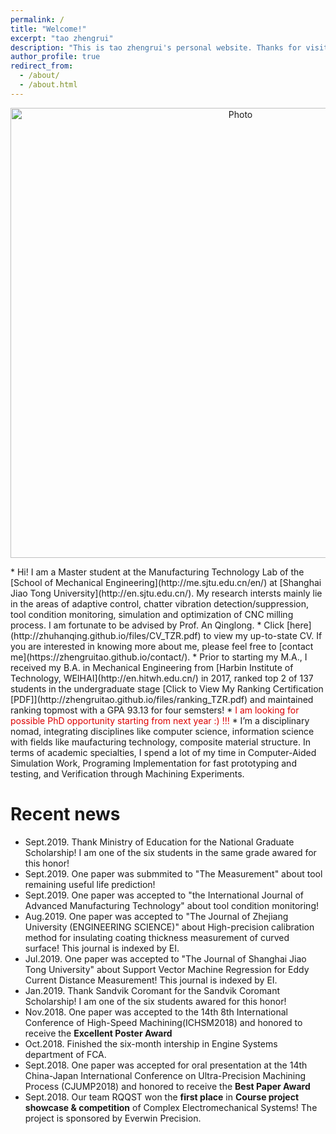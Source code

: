 ```yaml
---
permalink: /
title: "Welcome!"
excerpt: "tao zhengrui"
description: "This is tao zhengrui's personal website. Thanks for visiting!!!"
author_profile: true
redirect_from: 
  - /about/
  - /about.html
---
```

<p align="center">
  <img src="https://zhengruitao.github.io/images/taozhengrui_cofer.jpg?raw=true" alt="Photo" style="width: 720px;"/> 
</p>
* Hi! I am a Master student at the Manufacturing Technology Lab of the [School of Mechanical Engineering](http://me.sjtu.edu.cn/en/) at [Shanghai Jiao Tong University](http://en.sjtu.edu.cn/). My research intersts mainly lie in the areas of adaptive control, chatter vibration detection/suppression, tool condition monitoring, simulation and optimization of CNC milling process. I am fortunate to be advised by Prof. An Qinglong.
* Click [here](http://zhuhanqing.github.io/files/CV_TZR.pdf) to view my up-to-state CV. If you are interested in knowing more about me, please feel free to [contact me](https://zhengruitao.github.io/contact/).
* Prior to starting my M.A., I received my B.A. in Mechanical Engineering from [Harbin Institute of Technology, WEIHAI](http://en.hitwh.edu.cn/) in 2017, ranked top 2 of 137 students in the undergraduate stage [Click to View My Ranking Certification [PDF]](http://zhengruitao.github.io/files/ranking_TZR.pdf) and maintained ranking topmost with a GPA 93.13 for four semsters!
* <font color="#dd0000">I am looking for possible PhD opportunity starting from next year :)  !!!</font>
* I’m a disciplinary nomad, integrating disciplines like computer science, information science with fields like maufacturing technology, composite material structure. In terms of academic specialties, I spend a lot of my time in Computer-Aided Simulation Work, Programing Implementation for fast prototyping and testing, and Verification through Machining Experiments.

# Recent news
* Sept.2019. Thank Ministry of Education for the National Graduate Scholarship! I am one of the six students in the same grade awared for this honor!
* Sept.2019. One paper was submmited to "The Measurement" about tool remaining useful life prediction!
* Sept.2019. One paper was accepted to "the International Journal of Advanced Manufacturing Technology" about tool condition monitoring!
* Aug.2019. One paper was accepted to "The Journal of Zhejiang University (ENGINEERING SCIENCE)" about High-precision calibration method for insulating coating thickness measurement of curved surface! This journal is indexed by EI.
* Jul.2019. One paper was accepted to "The Journal of Shanghai Jiao Tong University" about Support Vector Machine Regression for Eddy Current Distance Measurement! This journal is indexed by EI.
* Jan.2019. Thank Sandvik Coromant for the Sandvik Coromant Scholarship! I am one of the six students awared for this honor!
* Nov.2018. One paper was accepted to the 14th 8th International Conference of High-Speed Machining(ICHSM2018) and honored to receive the <b>Excellent Poster Award</b>
* Oct.2018. Finished the six-month intership in Engine Systems department of FCA.
* Sept.2018. One paper was accepted for oral presentation at the 14th China-Japan International Conference on Ultra-Precision Machining Process (CJUMP2018) and honored to receive the <b>Best Paper Award</b>
* Sept.2018. Our team RQQST won the <b>first place</b> in <b>Course project showcase & competition</b> of Complex Electromechanical Systems! The project is sponsored by Everwin Precision.

